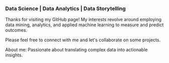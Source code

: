 ###                                                         Data Science | Data Analytics | Data Storytelling

Thanks for visiting my GitHub page! My interests revolve around employing data mining, analytics, and applied machine learning to measure and predict outcomes. 

Please feel free to connect with me and let's collaborate on some projects.

About me: Passionate about translating complex data into actionable insights.



<!--
**artwang31/artwang31** is a ✨ _special_ ✨ repository because its `README.md` (this file) appears on your GitHub profile.

Here are some ideas to get you started:

- 🔭 I’m currently working on ...
- 🌱 I’m currently learning ...
- 👯 I’m looking to collaborate on ...
- 🤔 I’m looking for help with ...
- 💬 Ask me about ...
- 📫 How to reach me: ...
- 😄 Pronouns: ...
- ⚡ Fun fact: ...
-->

